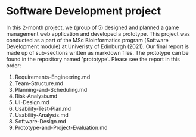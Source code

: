 # Software Development project 

In this 2-month project, we (group of 5) designed and planned a game management web application and developed a prototype. 
This project was conducted as a part of the MSc Bioinformatics program (Software Development module) at Univeristy of Edinburgh (2021). 
Our final report is made up of sub-sections written as markdown files. The prototype can be found in the repository named 'prototype'. Please see the report in this order: 

1. Requirements-Engineering.md
2. Team-Structure.md
3. Planning-and-Scheduling.md
4. Risk-Analysis.md
5. UI-Design.md
6. Usability-Test-Plan.md
7. Usability-Analysis.md
8. Software-Design.md
9. Prototype-and-Project-Evaluation.md
